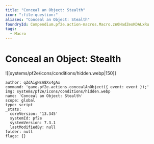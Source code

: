 ```yaml
---
title: "Conceal an Object: Stealth"
icon: ":file-question:"
aliases: "Conceal an Object: Stealth"
foundryId: Compendium.pf2e.action-macros.Macro.zn0HadZeoKDALxRu
tags:
  - Macro
---
```


# Conceal an Object: Stealth
![[systems/pf2e/icons/conditions/hidden.webp|150]]

```Macro
author: qZdAigNsA8Xx4gAx
command: 'game.pf2e.actions.concealAnObject({ event: event });'
img: systems/pf2e/icons/conditions/hidden.webp
name: 'Conceal an Object: Stealth'
scope: global
type: script
_stats:
  coreVersion: '13.345'
  systemId: pf2e
  systemVersion: 7.3.1
  lastModifiedBy: null
folder: null
flags: {}
```
